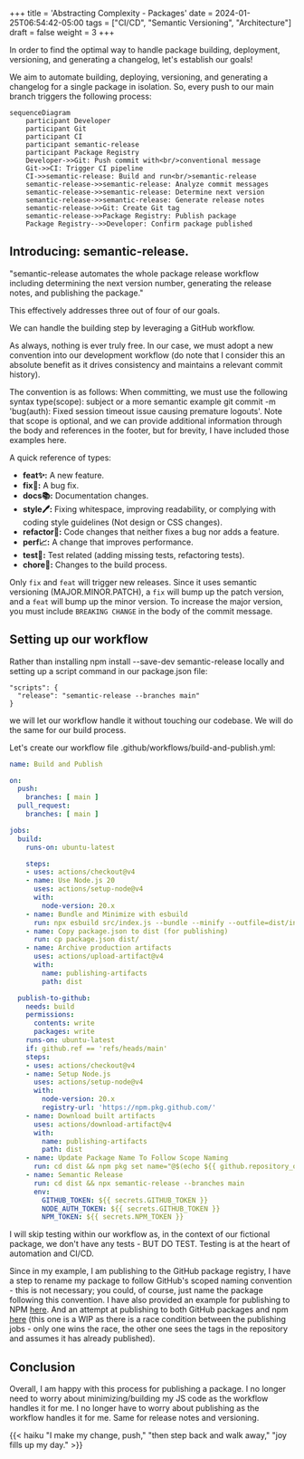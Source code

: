 
+++
title = 'Abstracting Complexity - Packages'
date = 2024-01-25T06:54:42-05:00
tags = ["CI/CD", "Semantic Versioning", "Architecture"]
draft = false
weight = 3
+++

In order to find the optimal way to handle package building, deployment, versioning, and generating a changelog, let's establish our goals!

We aim to automate building, deploying, versioning, and generating a changelog for a single package in isolation. So, every push to our main branch triggers the following process:

```mermaid
sequenceDiagram
    participant Developer
    participant Git
    participant CI
    participant semantic-release
    participant Package Registry
    Developer->>Git: Push commit with<br/>conventional message
    Git->>CI: Trigger CI pipeline
    CI->>semantic-release: Build and run<br/>semantic-release
    semantic-release->>semantic-release: Analyze commit messages
    semantic-release->>semantic-release: Determine next version
    semantic-release->>semantic-release: Generate release notes
    semantic-release->>Git: Create Git tag
    semantic-release->>Package Registry: Publish package
    Package Registry-->>Developer: Confirm package published
```

## Introducing: semantic-release.

"semantic-release automates the whole package release workflow including determining the next version number, generating the release notes, and publishing the package."

This effectively addresses three out of four of our goals.

We can handle the building step by leveraging a GitHub workflow.

As always, nothing is ever truly free. In our case, we must adopt a new convention into our development workflow (do note that I consider this an absolute benefit as it drives consistency and maintains a relevant commit history).

The convention is as follows: When committing, we must use the following syntax type(scope): subject or a more semantic example git commit -m 'bug(auth): Fixed session timeout issue causing premature logouts'. Note that scope is optional, and we can provide additional information through the body and references in the footer, but for brevity, I have included those examples here.

A quick reference of types:

- **feat✨:** A new feature.
- **fix🐛:** A bug fix.
- **docs📚:** Documentation changes.
- **style🖊️:** Fixing whitespace, improving readability, or complying with coding style guidelines (Not design or CSS changes).
- **refactor🔨:** Code changes that neither fixes a bug nor adds a feature.
- **perf📈:** A change that improves performance.
- **test🧪:** Test related (adding missing tests, refactoring tests).
- **chore🧹:** Changes to the build process.

Only `fix` and `feat` will trigger new releases. Since it uses semantic versioning (MAJOR.MINOR.PATCH), a `fix` will bump up the patch version, and a `feat` will bump up the minor version. To increase the major version, you must include `BREAKING CHANGE` in the body of the commit message.

## Setting up our workflow

Rather than installing npm install --save-dev semantic-release locally and setting up a script command in our package.json file:

```
"scripts": {
  "release": "semantic-release --branches main"
}
```

we will let our workflow handle it without touching our codebase. We will do the same for our build process.

Let's create our workflow file .github/workflows/build-and-publish.yml:

```yml
name: Build and Publish

on:
  push:
    branches: [ main ]
  pull_request:
    branches: [ main ]

jobs:
  build:
    runs-on: ubuntu-latest

    steps:
    - uses: actions/checkout@v4
    - name: Use Node.js 20
      uses: actions/setup-node@v4
      with:
        node-version: 20.x
    - name: Bundle and Minimize with esbuild
      run: npx esbuild src/index.js --bundle --minify --outfile=dist/index.js
    - name: Copy package.json to dist (for publishing)
      run: cp package.json dist/
    - name: Archive production artifacts
      uses: actions/upload-artifact@v4
      with:
        name: publishing-artifacts
        path: dist

  publish-to-github:
    needs: build
    permissions:
      contents: write
      packages: write
    runs-on: ubuntu-latest
    if: github.ref == 'refs/heads/main'
    steps:
    - uses: actions/checkout@v4
    - name: Setup Node.js
      uses: actions/setup-node@v4
      with:
        node-version: 20.x
        registry-url: 'https://npm.pkg.github.com/'
    - name: Download built artifacts
      uses: actions/download-artifact@v4
      with:
        name: publishing-artifacts
        path: dist
    - name: Update Package Name To Follow Scope Naming
      run: cd dist && npm pkg set name="@$(echo ${{ github.repository_owner }} | tr '[:upper:]' '[:lower:]')/$(npm pkg get name | jq -r .)"
    - name: Semantic Release
      run: cd dist && npx semantic-release --branches main
      env:
        GITHUB_TOKEN: ${{ secrets.GITHUB_TOKEN }}
        NODE_AUTH_TOKEN: ${{ secrets.GITHUB_TOKEN }}
        NPM_TOKEN: ${{ secrets.NPM_TOKEN }}
```

I will skip testing within our workflow as, in the context of our fictional package, we don't have any tests - BUT DO TEST. Testing is at the heart of automation and CI/CD.

Since in my example, I am publishing to the GitHub package registry, I have a step to rename my package to follow GitHub's scoped naming convention - this is not necessary; you could, of course, just name the package following this convention. I have also provided an example for publishing to NPM [here](https://gist.github.com/onajourney/d8f3aa09deb4f9950c660a4ab8bbf9d3). And an attempt at publishing to both GitHub packages and npm [here](https://gist.github.com/onajourney/e5a0b372be30e19220db818ba190b31d) (this one is a WIP as there is a race condition between the publishing jobs - only one wins the race, the other one sees the tags in the repository and assumes it has already published).


## Conclusion

Overall, I am happy with this process for publishing a package. I no longer need to worry about minimizing/building my JS code as the workflow handles it for me. I no longer have to worry about publishing as the workflow handles it for me. Same for release notes and versioning.

{{< haiku "I make my change, push," "then step back and walk away," "joy fills up my day." >}}